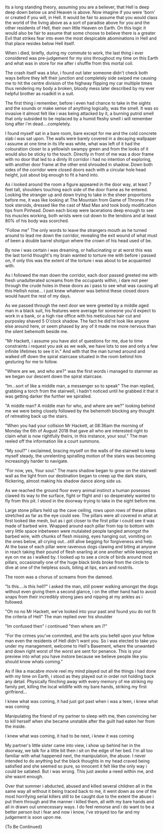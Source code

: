 
Its a long standing theory, assuming you are a believer, that Hell is deep deep down below us and Heaven is above. Now imagine if you were 'born' or created if you will, in Hell. It would be fair to assume that you would class the world of the living above as a sort of paradise above for you and the other residents of Hell, their own little Heaven on Earth. On this logic it would also be fair to assume that some choose to believe there is a greater Evil that strikes fear into even the most despicable abominations in Hell and that place resides below Hell itself.


When i died, briefly, during my commute to work, the last thing i ever considered was pre-judgement for my sins throughout my time on this Earth and what was in store for me after i shuffle from this mortal coil.


The crash itself was a blur, i found out later someone didn't check both ways before they left their junction and completely side swiped me causing me to hit the centre division of the highway flipping my car multiple times thus rendering my body a broken, bloody mess later described by my ever helpful brother as roadkill in a suit.


The first thing i remember, before i even had chance to take in the sights and the sounds or make sense of anything logically, was the smell. It was so invasive it almost felt like i was being attacked by it, a burning putrid smell that only subsided to be replaced by a humid fleshy smell i will remember long after i'm dead....completely.


I found myself sat in a bare room, bare except for me and the cold concrete slab i was sat upon. The walls were barely covered in a decaying wallpaper i assume at one time in its life was white, what was left of it had the colouration closer to a yellowish swampy green and from the looks of it would also be sticky to the touch. Directly in front of me was a door frame with no door that led to a dimly lit corridor i had no intention of exploring, with another door frame at the other end shrouded in shadow. Down both sides of the corridor were closed doors each with a circular hole head height, just about big enough to fit a hand into.


As i looked around the room a figure appeared in the door way, at least 7 feet tall, shoulders touching each side of the door frame as he entered. Looking the stranger up and down trying to take in the sheer proportions before me, it was like looking at The Mountain from Game of Thrones if he took steroids, dressed like the cast of Mad Max and took body modification tips from Pinhead. Down each bicep were lacerations deep enough to see his muscles working, both wrists were cut down to the tendons and at least 80% of his body was scorched.


"Follow me" The only words to leave the strangers mouth as he turned around to lead me down the corridor, revealing the exit wound of what must of been a double barrel shotgun where the crown of his head used of be.


By now i was certain i was dreaming, or hallucinating or at worst this was the last torrid thought's my brain wanted to torture me with before i passed on, if only this was the extent of the torture i was about to be acquainted with.


As i followed the man down the corridor, each door passed greeted me with fresh unadulterated screams from the occupants within, i dare not peer through the crude holes in these doors as i pass to see what was causing all this Hellish noise... i just knew whatever was behind these closed doors would haunt the rest of my days.


As we passed through the next door we were greeted by a middle aged man in a black suit, his features were average for someone you'd expect to work in a bank, or a high rise office with his meticulous hair cut and purposley shaved 5 O'clock shadow. The fact he did'nt look like anyone else around here, or seem phased by any of it made me more nervous than the silent behemoth beside me.


"Mr Hackett, i assume you have alot of questions for me, due to time constraints i request you ask as we walk, we have lots to see and only a few infinite lifetimes to see it in." And with that the man turned around and walked off down the spiral staircase situated in the room behind him gesturing for me to follow.


"Where are we, and who are?" was the first words i managed to stammer as we began our descent down the spiral staircase.


"Im...sort of like a middle man, a messenger so to speak" The man replied, grabbing a torch from the stairwell, i hadn't noticed until he grabbed it that it was getting darker the further we spiralled.


"A middle man?  A middle man for who, and where are we?" looking behind me we were being closely followed by the behemoth blocking any thought of retreating back up the stairs.


"When you had your collision Mr Hackett, at 08:36am the morning of Monday the 6th of August 2018 that gave all who are interested right to claim what is now rightfully theirs, in this instance, your soul." The man reeled off the information lile a court summons.


"My soul?" i exclaimed, bracing myself on the walls of the stairwell to keep myself steady, the unrelenting spiralling motion of the stairs was becoming increasingly harder to navigate.


"For now, yes, Your soul." The mans shadow began to grow on the stairwell wall as the light from our destination began to creep up the dark stairs, flickering, almost making his shadow dance along side us.


As we reached the ground floor every animal instinct a human posesses clawed its way to the surface, fight or flight and i so desperately wanted to fly from this pit. I stood in the doorway trying to take in the sight before me.


Large stone pillars held up the cave ceiling, rows upon rows of these pillars stretched as far as the eye could see. The pillars were all covered in what at first looked like mesh, but as i got closer to the first pillar i could see it was made of barbed wire. Wrapped around each pillar from top to bottom with very little space inbetween were mutalated people tangled amongst the barbed wire, with chunks of flesh missing, eyes hanging out, vomiting on the ones below, all crying out...still alive begging for forgiveness and help. At the base of each pillar were ravenous dogs clawing and biting at anyone in reach taking their pound of flesh snarling at one another while keeping an eye on me as i walked by. I looked up to see a circle of birds around most pillars, occasionally one of the huge black birds broke from the circle to dive at one of the helpless souls, biting at lips, ears and nostrils.


The room was a chorus of screams from the damned.


"Is this....is this hell?" i asked the man, still power walking amongst the dogs without even giving them a second glance, i on the other hand had to avoid snaps from their incredibly strong jaws and nipping at my ankles as i followed.


"Oh no no Mr Hackett, we've looked into your past and found you do not fit the criteria of Hell" The man replied over his shoulder


"Im confused then" i continued "then where am i?"


"For the crimes you've commited, and the acts you befell upon your fellow man even the residents of Hell didn't want you. So i was elected to take you under my management, welcome to Hell's Basement, where the unwanted and down right worst of the worst are sent for penance. This is your preview into what you have instore because we believe people like you should know whats coming."


As if like a macabre movie reel my mind played out all the things i had done with my time on Earth, i stood as they played out in order not holding back any detail. Physically flinching away with every memory of me striking my family pet, killing the local wildlife with my bare hands, striking my first girlfriend...


I knew what was coming, it had just got past when i was a teen, i knew what was coming


Manipulating the friend of my partner to sleep with me, then convincing her to kill herself when she became unstable after the guilt had eaten her from the inside.


I knew what was coming, it had to be next, i knew it was coming


My partner's little sister came into view, i show up behind her in the doorway, we talk for a little bit then i sit on the edge of her bed. I'm all too familiar with what happened next, the manipulation, the abuse. I never intended to do anything but the black thoughts in my head craved being satisfied and she seemed so pure, so innocent it felt like the only way i could be satiated. But i was wrong. This just awoke a need within me, and she wasnt enough.


Over that summer i abducted, abused and killed several children all in the same way all without it being traced back to me, it went down as one of the most horrifying serial killers still to be caught due to the extent the abuse i put them through and the manner i killed them, all with my bare hands and all in drawn out unnecessary ways. I do feel remorse and i do want to be a better person but i fear and now i know, i've strayed too far and my judgement is soon upon me.

{To Be Continued}